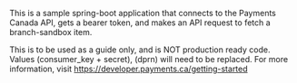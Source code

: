 This is a sample spring-boot application that connects to the Payments Canada API, gets a bearer token, and makes an API request to fetch a branch-sandbox item.

This is to be used as a guide only, and is NOT production ready code. Values (consumer_key + secret), (dprn) will need to be replaced. For more information, visit https://developer.payments.ca/getting-started
